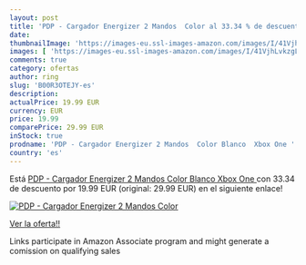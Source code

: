 ```yaml
---
layout: post
title: 'PDP - Cargador Energizer 2 Mandos  Color al 33.34 % de descuento'
date: 
thumbnailImage: 'https://images-eu.ssl-images-amazon.com/images/I/41VjhLvkzgL._SL200_.jpg'
images: [ 'https://images-eu.ssl-images-amazon.com/images/I/41VjhLvkzgL._SL200_.jpg' ]
comments: true
category: ofertas
author: ring
slug: 'B00R3OTEJY-es'
description:
actualPrice: 19.99 EUR
currency: EUR
price: 19.99
comparePrice: 29.99 EUR
inStock: true
prodname: 'PDP - Cargador Energizer 2 Mandos  Color Blanco  Xbox One '
country: 'es'
---
```


Está [PDP - Cargador Energizer 2 Mandos  Color Blanco  Xbox One ](https://www.amazon.es/dp/B00R3OTEJY/?tag=tolees-21) con 33.34 de descuento por 19.99 EUR (original: 29.99 EUR) en el siguiente enlace!

[![PDP - Cargador Energizer 2 Mandos  Color](https://images-eu.ssl-images-amazon.com/images/I/41VjhLvkzgL._SL200_.jpg)](https://www.amazon.es/dp/B00R3OTEJY/?tag=tolees-21)

[Ver la oferta!!](https://www.amazon.es/dp/B00R3OTEJY/?tag=tolees-21)

Links participate in Amazon Associate program and might generate a comission on qualifying sales


